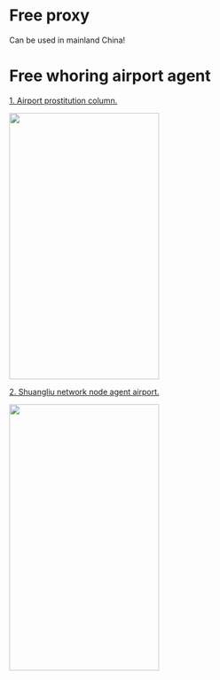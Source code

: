# Free proxy
Can be used in mainland China!
# Free whoring airport agent
[1. Airport prostitution column.](https://www.askahh.com/archives/101/)

<img src="https://pictureslinkphoto.files.wordpress.com/2023/09/screenshot_2023-09-24-18-49-07-55.png" width="270" height="480">

[2. Shuangliu network node agent airport.](https://www.sscurl.com/#/register?code=BgLpPYuZ)

<img src="https://pictureslinkphoto.files.wordpress.com/2023/09/screenshot_2023-09-24-18-49-43-45.png" width="270" height="480">
